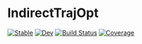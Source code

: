 # IndirectTrajOpt

[![Stable](https://img.shields.io/badge/docs-stable-blue.svg)](https://GrantHecht.github.io/IndirectTrajOpt.jl/stable)
[![Dev](https://img.shields.io/badge/docs-dev-blue.svg)](https://GrantHecht.github.io/IndirectTrajOpt.jl/dev)
[![Build Status](https://github.com/GrantHecht/IndirectTrajOpt.jl/workflows/CI/badge.svg)](https://github.com/GrantHecht/IndirectTrajOpt.jl/actions)
[![Coverage](https://codecov.io/gh/GrantHecht/IndirectTrajOpt.jl/branch/master/graph/badge.svg)](https://codecov.io/gh/GrantHecht/IndirectTrajOpt.jl)
